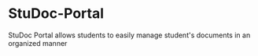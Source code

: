 # StuDoc-Portal
StuDoc Portal allows students to easily manage student's documents in an organized manner

